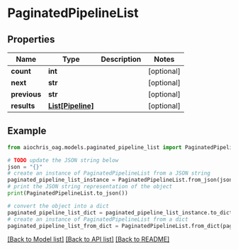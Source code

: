 # PaginatedPipelineList


## Properties

Name | Type | Description | Notes
------------ | ------------- | ------------- | -------------
**count** | **int** |  | [optional] 
**next** | **str** |  | [optional] 
**previous** | **str** |  | [optional] 
**results** | [**List[Pipeline]**](Pipeline.md) |  | [optional] 

## Example

```python
from aiochris_oag.models.paginated_pipeline_list import PaginatedPipelineList

# TODO update the JSON string below
json = "{}"
# create an instance of PaginatedPipelineList from a JSON string
paginated_pipeline_list_instance = PaginatedPipelineList.from_json(json)
# print the JSON string representation of the object
print(PaginatedPipelineList.to_json())

# convert the object into a dict
paginated_pipeline_list_dict = paginated_pipeline_list_instance.to_dict()
# create an instance of PaginatedPipelineList from a dict
paginated_pipeline_list_from_dict = PaginatedPipelineList.from_dict(paginated_pipeline_list_dict)
```
[[Back to Model list]](../README.md#documentation-for-models) [[Back to API list]](../README.md#documentation-for-api-endpoints) [[Back to README]](../README.md)


